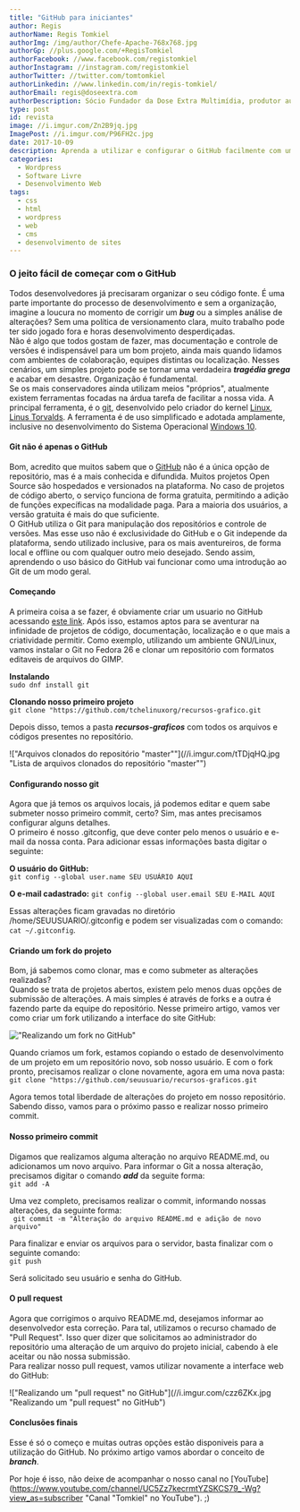 ```yaml
---
title: "GitHub para iniciantes"
author: Regis
authorName: Regis Tomkiel
authorImg: /img/author/Chefe-Apache-768x768.jpg
authorGp: //plus.google.com/+RegisTomkiel
authorFacebook: //www.facebook.com/registomkiel
authorInstagram: //instagram.com/registomkiel
authorTwitter: //twitter.com/tomtomkiel
authorLinkedin: //www.linkedin.com/in/regis-tomkiel/
authorEmail: regis@doseextra.com
authorDescription: Sócio Fundador da Dose Extra Multimídia, produtor audiovisual, desenvolvedor web, podcaster, escritor e quando sobra tempo, coleciona videogames e filmes independentes.
type: post
id: revista
image: //i.imgur.com/Zn2B9jq.jpg
ImagePost: //i.imgur.com/P96FH2c.jpg
date: 2017-10-09
description: Aprenda a utilizar e configurar o GitHub facilmente com um quia detalhado.
categories:
  - Wordpress
  - Software Livre
  - Desenvolvimento Web
tags:
  - css
  - html
  - wordpress
  - web
  - cms
  - desenvolvimento de sites
---
```


### O jeito fácil de começar com o GitHub

Todos desenvolvedores já precisaram organizar o seu código fonte. É uma parte importante do processo de desenvolvimento e sem a organização, imagine a loucura no momento de corrigir um ***bug*** ou a simples análise de alterações? Sem uma política de versionamento clara, muito trabalho pode ter sido jogado fora e horas desenvolvimento desperdiçadas.   
Não é algo que todos gostam de fazer, mas documentação e controle de versões é indispensável para um bom projeto, ainda mais quando lidamos com ambientes de colaboração, equipes distintas ou localização. Nesses cenários, um simples projeto pode se tornar uma verdadeira ***tragédia grega*** e acabar em desastre. Organização é fundamental.   
Se os mais conservadores ainda utilizam meios "próprios", atualmente existem ferramentas focadas na árdua tarefa de facilitar a nossa vida. A principal ferramenta, é o [git](https://github.com "Conheça o GitHub"), desenvolvido pelo criador do kernel [Linux](http://linux.org "Site Linux.org"), [Linus Torvalds](https://github.com/torvalds "GitHub do Linus Torvalds"). A ferramenta é de uso simplificado e adotada amplamente, inclusive no desenvolvimento do Sistema Operacional [Windows 10](http://www.diolinux.com.br/2017/05/microsoft-migra-codigo-windows-git.html "Microsoft migra código fonte do Windows para o Git").   

#### Git não é apenas o GitHub

Bom, acredito que muitos sabem que o [GitHub]() não é a única opção de repositório, mas é a mais conhecida e difundida. Muitos projetos Open Source são hospedados e versionados na plataforma. No caso de projetos de código aberto, o serviço funciona de forma gratuita, permitindo a adição de funções expecíficas na modalidade paga. Para a maioria dos usuários, a versão gratuita é mais do que suficiente.   
O GitHub utiliza o Git para manipulação dos repositórios e controle de versões. Mas esse uso não é exclusividade do GitHub e o Git independe da plataforma, sendo utilizado inclusive, para os mais aventureiros, de forma local e offline ou com qualquer outro meio desejado. Sendo assim, aprendendo o uso básico do GitHub vai funcionar como uma introdução ao Git de um modo geral.   

#### Começando

A primeira coisa a se fazer, é obviamente criar um usuario no GitHub acessando [este link](). Após isso, estamos aptos para se aventurar na infinidade de projetos de código, documentação, localização e o que mais a criatividade permitir. Como exemplo, utilizando um ambiente GNU/Linux, vamos instalar o Git no Fedora 26 e clonar um repositório com formatos editaveis de arquivos do GIMP.   

**Instalando**   
``sudo dnf install git``  

**Clonando nosso primeiro projeto**  
``git clone "https://github.com/tchelinuxorg/recursos-grafico.git``

Depois disso, temos a pasta ***recursos-graficos*** com todos os arquivos e códigos presentes no repositório. 

!["Arquivos clonados do repositório "master""](//i.imgur.com/tTDjqHQ.jpg "Lista de arquivos clonados do repositório "master"") 


#### Configurando nosso git
Agora que já temos os arquivos locais, já podemos editar e quem sabe submeter nosso primeiro commit, certo? Sim, mas antes precisamos configurar alguns detalhes.   
O primeiro é nosso .gitconfig, que deve conter pelo menos o usuário e e-mail da nossa conta. Para adicionar essas informações basta digitar o seguinte:   

**O usuário do GitHub:**  
``git config --global user.name SEU USUÁRIO AQUI``  

**O e-mail cadastrado:**
``git config --global user.email SEU E-MAIL AQUI``  

Essas alterações ficam gravadas no diretório /home/SEUUSUARIO/.gitconfig e podem ser visualizadas com o comando:   
 ``cat ~/.gitconfig``.   


#### Criando um fork do projeto
Bom, já sabemos como clonar, mas e como submeter as alterações realizadas?   
Quando se trata de projetos abertos, existem pelo menos duas opções de submissão de alterações. A mais simples é através de forks e a outra é fazendo parte da equipe do repositório. 
Nesse primeiro artigo, vamos ver como criar um fork utilizando a interface do site GitHub:   

![ "Realizando um fork no GitHub" ](//i.imgur.com/Zq8JzoD.jpg "Realizando um fork no GitHub")

Quando criamos um fork, estamos copiando o estado de desenvolvimento de um projeto em um repositório novo, sob nosso usuário. E com o fork pronto, precisamos realizar o clone novamente, agora em uma nova pasta: 
``git clone "https://github.com/seuusuario/recursos-graficos.git``  

Agora temos total liberdade de alterações do projeto em nosso repositório. Sabendo disso, vamos para o próximo passo e realizar nosso primeiro commit.   

#### Nosso primeiro commit

Digamos que realizamos alguma alteração no arquivo README.md, ou adicionamos um novo arquivo. Para informar o Git a nossa alteração, precisamos digitar o comando ***add*** da seguite forma:  
``git add -A``  

Uma vez completo, precisamos realizar o commit, informando nossas alterações, da seguinte forma:  
`` git commit -m "Alteração do arquivo README.md e adição de novo arquivo"``   

Para finalizar e enviar os arquivos para o servidor, basta finalizar com o seguinte comando:   
``git push``   

Será solicitado seu usuário e senha do GitHub. 

#### O pull request

Agora que corrigimos o arquivo README.md, desejamos informar ao desenvolvedor esta correção. Para tal, utilizamos o recurso chamado de "Pull Request". Isso quer dizer que solicitamos ao administrador do repositório uma alteração de um arquivo do projeto inicial, cabendo à ele aceitar ou não nossa submissão.   
Para realizar nosso pull request, vamos utilizar novamente a interface web do GitHub:   

!["Realizando um "pull request" no GitHub"](//i.imgur.com/czz6ZKx.jpg "Realizando um "pull request" no GitHub")



#### Conclusões finais
Esse é só o começo e muitas outras opções estão disponiveis para a utilização do GitHub. No próximo artigo vamos abordar o conceito de ***branch***.   

Por hoje é isso, não deixe de acompanhar o nosso canal no [YouTube](https://www.youtube.com/channel/UC5Zz7kecrmtYZSKCS79_-Wg?view_as=subscriber "Canal "Tomkiel" no YouTube"). ;)